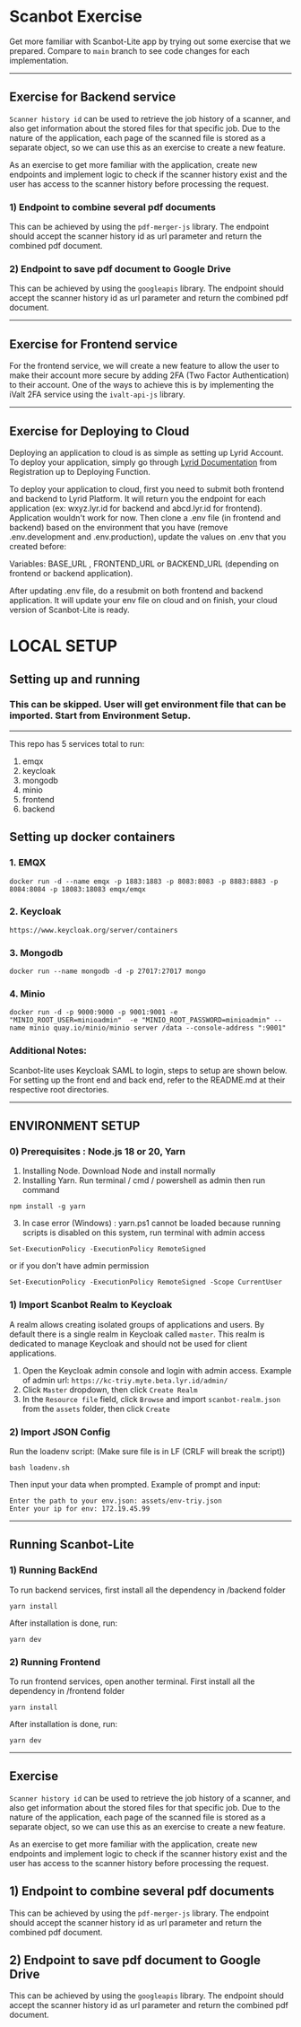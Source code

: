# Scanbot Exercise
Get more familiar with Scanbot-Lite app by trying out some exercise that we prepared. Compare to `main` branch to see 
code changes for each implementation.

---
Exercise for Backend service
---
`Scanner history id` can be used to retrieve the job history of a scanner, and also get information about the stored files for that specific job. Due to the nature of the application, each page of the scanned file is stored as a separate object, so we can use this as an exercise to create a new feature.

As an exercise to get more familiar with the application, create new endpoints and implement logic to check if the scanner history exist and the user has access to the scanner history before processing the request.
### 1) Endpoint to combine several pdf documents
This can be achieved by using the `pdf-merger-js` library. The endpoint should accept the scanner history id as url parameter and return the combined pdf document.

### 2) Endpoint to save pdf document to Google Drive
This can be achieved by using the `googleapis` library. The endpoint should accept the scanner history id as url parameter and return the combined pdf document.

---
Exercise for Frontend service
---
For the frontend service, we will create a new feature to allow the user to make their account more secure by adding 2FA (Two Factor Authentication) to their account. One of the ways to achieve this is by implementing the iValt 2FA service using the `ivalt-api-js` library.

---
Exercise for Deploying to Cloud
---
Deploying an application to cloud is as simple as setting up Lyrid Account. To deploy your application, simply go
through [Lyrid Documentation](https://docs.lyrid.io/registration) from Registration up to Deploying Function.

To deploy your application to cloud, first you need to submit both frontend and backend to Lyrid Platform. It will
return you the endpoint for each application (ex: wxyz.lyr.id for backend and abcd.lyr.id for frontend). Application
wouldn't work for now. Then clone a .env file (in frontend and backend) based on the environment that you have 
(remove .env.development and .env.production), update the values on .env that you created before: 

Variables: BASE_URL
, FRONTEND_URL or BACKEND_URL (depending on frontend or backend application). 

After updating .env file, do a resubmit on both frontend and backend application. It will update your env file on 
cloud and on finish, your cloud version of Scanbot-Lite is ready.


# LOCAL SETUP
## Setting up and running
### This can be skipped. User will get environment file that can be imported. Start from Environment Setup.

---

This repo has 5 services total to run:

1. emqx
2. keycloak
3. mongodb
4. minio
5. frontend
6. backend

## Setting up docker containers

### 1. EMQX
```
docker run -d --name emqx -p 1883:1883 -p 8083:8083 -p 8883:8883 -p 8084:8084 -p 18083:18083 emqx/emqx
```

### 2. Keycloak
```
https://www.keycloak.org/server/containers
```

### 3. Mongodb
```
docker run --name mongodb -d -p 27017:27017 mongo
```

### 4. Minio
```
docker run -d -p 9000:9000 -p 9001:9001 -e "MINIO_ROOT_USER=minioadmin"  -e "MINIO_ROOT_PASSWORD=minioadmin" --name minio quay.io/minio/minio server /data --console-address ":9001"
```

### Additional Notes:
Scanbot-lite uses Keycloak SAML to login, steps to setup are shown below.
For setting up the front end and back end, refer to the README.md at their respective root directories.

---
ENVIRONMENT SETUP
---

### 0) Prerequisites : Node.js 18 or 20, Yarn

1. Installing Node. Download Node and install normally
2. Installing Yarn. Run terminal / cmd / powershell as admin then run command

```
npm install -g yarn
```
3. In case error (Windows) : yarn.ps1 cannot be loaded because running scripts is disabled on this system, run terminal with admin access
```
Set-ExecutionPolicy -ExecutionPolicy RemoteSigned
```
or if you don't have admin permission
```
Set-ExecutionPolicy -ExecutionPolicy RemoteSigned -Scope CurrentUser
```

### 1) Import Scanbot Realm to Keycloak

A realm allows creating isolated groups of applications and users. By default there is a single realm in Keycloak called `master`. This realm is dedicated to manage Keycloak and should not be used for client applications.

1. Open the Keycloak admin console and login with admin access. Example of admin url: `https://kc-triy.myte.beta.lyr.id/admin/`
2. Click `Master` dropdown, then click `Create Realm` 
3. In the `Resource file` field, click `Browse` and import `scanbot-realm.json` from the `assets` folder, then click `Create` 

### 2) Import JSON Config
Run the loadenv script: (Make sure file is in LF (CRLF will break the script))
```
bash loadenv.sh
```
Then input your data when prompted. Example of prompt and input:
```
Enter the path to your env.json: assets/env-triy.json
Enter your ip for env: 172.19.45.99
```

---
Running Scanbot-Lite
---
### 1) Running BackEnd
To run backend services, first install all the dependency in /backend folder
```
yarn install
```
After installation is done, run:
```
yarn dev
```

### 2) Running Frontend
To run frontend services, open another terminal. First install all the dependency in /frontend folder
```
yarn install
```
After installation is done, run:
```
yarn dev
```
---
Exercise
---
`Scanner history id` can be used to retrieve the job history of a scanner, and also get information about the stored files for that specific job. Due to the nature of the application, each page of the scanned file is stored as a separate object, so we can use this as an exercise to create a new feature.

As an exercise to get more familiar with the application, create new endpoints and implement logic to check if the scanner history exist and the user has access to the scanner history before processing the request.
## 1) Endpoint to combine several pdf documents
This can be achieved by using the `pdf-merger-js` library. The endpoint should accept the scanner history id as url parameter and return the combined pdf document.

## 2) Endpoint to save pdf document to Google Drive
This can be achieved by using the `googleapis` library. The endpoint should accept the scanner history id as url parameter and return the combined pdf document.